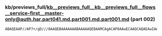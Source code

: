 ### kb/previews_full/kb__previews_full__kb__previews_full__flows__service-first__master-only@auth.har.part041.md.part001.md.part001.md (part 002)

```md
ABAQEAAP//AP7+/gD///8AAQEBAAAAAAABAAAAAQEBAAMCAgACAP8AAwECAAQCAQAEAwIAAgEBAAIBAAABAP8AAwICAAMBAQAEAwIAAgEBAAIBAAACAgAAAwMDA
```

```
